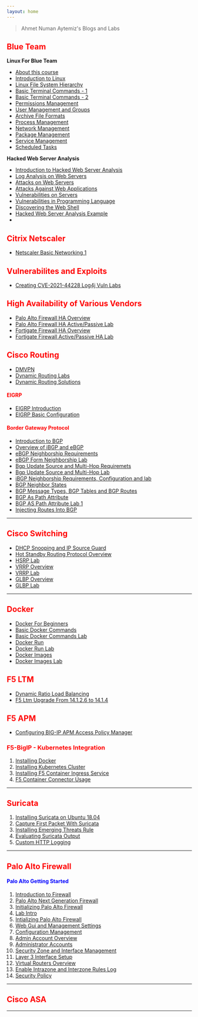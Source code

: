 ```yaml
---
layout: home
---
```


> Ahmet Numan Aytemiz's Blogs and Labs

## <span style="color:red">Blue Team<span>

**Linux For Blue Team**

- [About this course]()
- [Introduction to Linux]()
- [Linux File System Hierarchy]()
- [Basic Terminal Commands - 1]()
- [Basic Terminal Commands - 2]()
- [Permissions Management]()
- [User Management and Groups]()
- [Archive File Formats]()
- [Process Management]()
- [Network Management]()
- [Package Management]()
- [Service Management]()
- [Scheduled Tasks]()

**Hacked Web Server Analysis**
- [Introduction to Hacked Web Server Analysis](https://ahmetnuman.github.io/blue-team/2022/11/25/introduction-to-hacker-web-server-analysis.html)
- [Log Analysis on Web Servers](https://ahmetnuman.github.io/blue-team/2022/11/25/log-analyses-on-web-servers.html)
- [Attacks on Web Servers](https://ahmetnuman.github.io/blue-team/2022/11/25/atacks-on-web-servers.html)
- [Attacks Against Web Applications](https://ahmetnuman.github.io/blue-team/2022/11/25/attacks-against-web-applications.html)
- [Vulnerabilities on Servers](https://ahmetnuman.github.io/blue-team/2022/11/25/Vulnerabilites-on-servers.html)
- [Vulnerabilities in Programming Language](https://ahmetnuman.github.io/blue-team/2022/11/25/vulnerabilities-in-programming-language.html)
- [Discovering the Web Shell](https://ahmetnuman.github.io/blue-team/2022/11/26/discovering-the-web-shell.html)
- [Hacked Web Server Analysis Example](https://ahmetnuman.github.io/blue-team/2022/11/26/hacked-web-server-analysis-example.html)
- []()

## <span style="color:red">Citrix Netscaler<span>

- [Netscaler Basic Networking 1](https://ahmetnuman.github.io/netscaler-adc/2022/11/21/Netscaler-Basic-Networking.html)

## <span style="color:red">Vulnerabilites and Exploits<span>

- [Creating CVE-2021-44228 Log4j Vuln Labs](https://ahmetnuman.github.io/f5-bigip/cve-vulns/2021/12/12/CVE-2021-44228.html)


## <span style="color:red">High Availability of Various Vendors<span>

- [Palo Alto Firewall HA Overview](https://ahmetnuman.github.io/high-availability/highavailability/2021/10/03/Palo-Alto-HA-Overview.html)
- [Palo Alto Firewall HA Active/Passive Lab](https://ahmetnuman.github.io/high-availability/highavailability/2021/10/03/Palo-Alto-HA-LAb.html)
- [Fortigate Firewall HA Overview](https://ahmetnuman.github.io/high-availability/highavailability/2021/10/04/Fortigate-HA-Overview.html)
- [Fortigate Firewall Active/Passive HA Lab](https://ahmetnuman.github.io/high-availability/highavailability/2021/10/08/Fortigate-HA-Lab.html)


## <span style="color:red">Cisco Routing<span>

- [DMVPN](https://ahmetnuman.github.io/routing/dmvpn/2021/12/08/DMVPN.html)
- [Dynamic Routing Labs](https://ahmetnuman.github.io/routing/dynamicrouting/2021/09/01/Dynamic-Routing-Lab.html)
- [Dynamic Routing Solutions](https://ahmetnuman.github.io/routing/dynamicrouting/2021/09/01/Dynamic-Routing-Solutions.html)

#### <span style="color:red">EIGRP<span>

- [EIGRP Introduction](https://ahmetnuman.github.io/routing/eigrp/2022/05/16/EIGRP-Basic-Configuration.html)
- [EIGRP Basic Configuration](https://ahmetnuman.github.io/routing/eigrp/2022/05/16/EIGRP-Basic-Configuration.html)

#### <span style="color:red">Border Gateway Protocol<span>

- [Introduction to BGP](https://ahmetnuman.github.io/routing/bgp/2021/10/10/introduction-to-bgp.html)
- [Overview of iBGP and eBGP](https://ahmetnuman.github.io/routing/bgp/2021/10/10/overview-of-ibgp-and-ebgp.html)
- [eBGP Neighborship Requirements](https://ahmetnuman.github.io/routing/bgp/2021/10/10/ebgp-requirements.html)
- [eBGP Form Neighborship Lab](https://ahmetnuman.github.io/routing/bgp/2021/10/10/ebgp-form-neighbourship-lab.html)
- [Bgp Update Source and Multi-Hop Requiremets](https://ahmetnuman.github.io/routing/bgp/2021/10/11/bgp-update-source-and-multi-hop.html)
- [Bgp Update Source and Multi-Hop Lab](https://ahmetnuman.github.io/routing/bgp/2021/10/11/bgp-update-source-multi-hop-lab.html)
- [iBGP Neighborship Requirements, Configuration and lab](https://ahmetnuman.github.io/routing/bgp/2021/10/11/ibgp-neighborship-requirements-and-lab.html)
- [BGP Neighbor States](https://ahmetnuman.github.io/routing/bgp/2021/10/18/bgp-neighbor-states.html)
- [BGP Message Types, BGP Tables and BGP Routes](https://ahmetnuman.github.io/routing/bgp/2021/10/21/bgp-message-types.html)
- [BGP As Path Attribute](https://ahmetnuman.github.io/routing/bgp/2021/10/25/bgp-as-path-attirbute.html)
- [BGP AS Path Attribute Lab 1](https://ahmetnuman.github.io/routing/bgp/2021/10/27/bgp-as-path-lab.html)
- [Injecting Routes Into BGP](https://ahmetnuman.github.io/routing/bgp/2021/10/29/injecting-routes-into-bgp.html)

---

## <span style="color:red">Cisco Switching<span>

- [DHCP Snooping and IP Source Guard](https://ahmetnuman.github.io/switching/dhcpsnooping/2021/09/12/Dhcp-Snoop-Ipsource.html)
- [Hot Standby Routing Protocol Overview](https://ahmetnuman.github.io/routing/hsrp/2021/09/23/hsrp-overview.html)
- [HSRP Lab](https://ahmetnuman.github.io/routing/hsrp/2021/09/23/hsrp-lab.html)
- [VRRP Overview](https://ahmetnuman.github.io/routing/vrrp/2021/09/25/vrrp-overview.html)
- [VRRP Lab](https://ahmetnuman.github.io/routing/vrrp/2021/09/25/vrrp-lab.html)
- [GLBP Overview](https://ahmetnuman.github.io/routing/glbp/2021/09/26/glbp-verview.html)
- [GLBP Lab](https://ahmetnuman.github.io/routing/glbp/2021/10/03/glbp-lab.html)

---

## <span style="color:red">Docker<span>

- [Docker For Beginners](https://ahmetnuman.github.io/dockers/docker/2021/12/31/dockers-for-beginners.html)
- [Basic Docker Commands](https://ahmetnuman.github.io/dockers/docker/2022/01/01/docker-commands.html)
- [Basic Docker Commands Lab](https://ahmetnuman.github.io/dockers/docker/2022/01/01/basic-docker-commands-labs.html)
- [Docker Run](https://ahmetnuman.github.io/dockers/docker/2021/01/03/docker-run.html)
- [Docker Run Lab](https://ahmetnuman.github.io/dockers/docker/2021/01/05/docker-run-lab.html)
- [Docker Images](https://ahmetnuman.github.io/dockers/docker/2021/01/05/docker-images.html)
- [Docker Images Lab](https://ahmetnuman.github.io/dockers/docker/2021/01/06/docker-images-lab.html)


## <span style="color:red">F5 LTM<span>

- [Dynamic Ratio Load Balancing](https://ahmetnuman.github.io/f5-bigip/f5-ltm/2021/08/01/Dynamic-Ratio-Load-Balancing.html)
- [F5 Ltm Upgrade From 14.1.2.6 to 14.1.4](https://ahmetnuman.github.io/f5-bigip/f5-ltm/2021/03/19/f5-upgrade.html)

## <span style="color:red">F5 APM<span>

- [Configuring BIG-IP APM Access Policy Manager ](https://ahmetnuman.github.io/f5-bigip/f5-apm/2021/11/27/Configuring-BIGIP-APM-topics.html)


### <span style="color:red">F5-BigIP - Kubernetes Integration<span>

1. [Installing Docker](https://ahmetnuman.github.io/f5-bigip/docker/2021/01/13/Docker-Installation.html)
2. [Installing Kubernetes Cluster](https://ahmetnuman.github.io/f5-bigip/kubernetes/2021/01/13/Kuberbetes-Cluster-Installation.html)
3. [Installing F5 Container Ingress Service](https://ahmetnuman.github.io/f5-bigip/cis/2021/01/15/Installing-F5-Container-Ingress-Service.html)
4. [F5 Container Connector Usage](https://ahmetnuman.github.io/f5-bigip/cis/2021/01/15/Usage-F5-Container-Ingress-Service.html)

---

## <span style="color:red">Suricata<span>
1. [Installing Suricata on Ubuntu 18.04](https://ahmetnuman.github.io/suricata/suricata/2021/02/06/Installing-Suricata-on-Ubuntu.html)
2. [Capture First Packet With Suricata](https://ahmetnuman.github.io/suricata/suricata/2021/02/06/Capture-First-Packet.html)
3. [Installing Emerging Threats Rule](https://ahmetnuman.github.io/suricata/suricata/2021/02/07/Installing-Emerging-Threats-Rule.html)
4. [Evaluating Suricata Output](https://ahmetnuman.github.io/suricata/suricata/2021/02/07/Evaluating-Suricata-Output.html)
5. [Custom HTTP Logging](https://ahmetnuman.github.io/suricata/suricata/2021/02/07/Custom-HTTP-Logging.html)

---

## <span style="color:red">Palo Alto Firewall<span>

#### <span style="color:blue">Palo Alto Getting Started<span>

1. [Introduction to Firewall](https://ahmetnuman.github.io/palo-alto-firewall/2021/02/09/Introduction-to-Firewall.html)
2. [Palo Alto Next Generation Firewall](https://ahmetnuman.github.io/palo-alto-firewall/2021/02/10/Palo-Alto-Next-Generation-Firewall.html)
3. [Initializing Palo Alto Firewall](https://ahmetnuman.github.io/palo-alto-firewall/2021/02/10/Initializing-Palo-Alto-Firewall.html)
4. [Lab Intro](https://ahmetnuman.github.io/palo-alto-firewall/2021/02/10/Lab-Intro.html)
5. [Intializing Palo Alto Firewall](https://ahmetnuman.github.io/palo-alto-firewall/2021/02/10/Initializing-Palo-Alto-Firewall.html)
6. [Web Gui and Management Settings](https://ahmetnuman.github.io/palo-alto-firewall/2021/02/10/Web-Gui-and-Management-Settings.html)
7. [Configuration Management](https://ahmetnuman.github.io/palo-alto-firewall/2021/02/10/Configuration-Management.html)
8. [Admin Account Overview](https://ahmetnuman.github.io/palo-alto-firewall/2021/02/10/Admin-Account-Overview.html)
9. [Administrator Accounts](https://ahmetnuman.github.io/palo-alto-firewall/2021/02/10/Adminstrator-Accounts.html)
10. [Security Zone and Interface Management](https://ahmetnuman.github.io/palo-alto-firewall/2021/02/11/Security-Zone-and-Interface-Management-Profile.html)
11. [Layer 3 Interface Setup](https://ahmetnuman.github.io/palo-alto-firewall/2021/02/11/Layer-3-Interface-Setup.html)
12. [Virtual Routers Overview](https://ahmetnuman.github.io/palo-alto-firewall/2021/02/26/Virtual-Routers-Overview.html)
13. [Enable Intrazone and Interzone Rules Log](https://ahmetnuman.github.io/palo-alto-firewall/2021/02/27/Enable-Intrazone-and-Interzone-Rules-Log.html)
14. [Security Policy](https://ahmetnuman.github.io/palo-alto-firewall/2021/02/27/Security-Policy.html)

---

## <span style="color:red">Cisco ASA<span>

---


